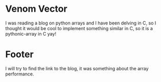 # Venom Vector
I was reading a blog on python arrays and I have been delving in C, so I thought
it would be cool to implement something similar in C, so it is a pythonic-array
in C yay!

# Footer
I will try to find the link to the blog, it was something about the array
performance.

